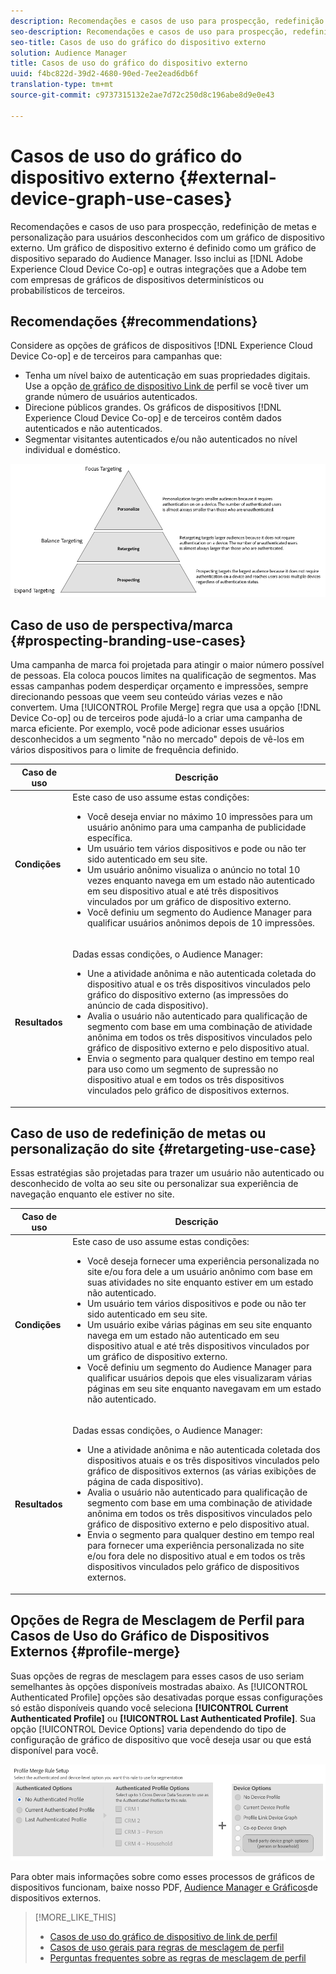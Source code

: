 ```yaml
---
description: Recomendações e casos de uso para prospecção, redefinição de metas e personalização para usuários desconhecidos com um gráfico de dispositivo externo. Um gráfico de dispositivo externo é definido como um gráfico de dispositivo separado do Audience Manager. Isso inclui o Adobe Experience Cloud Device Co-op e outras integrações que a Adobe tem com empresas de gráficos de dispositivos determinísticos ou probabilísticos de terceiros.
seo-description: Recomendações e casos de uso para prospecção, redefinição de metas e personalização para usuários desconhecidos com um gráfico de dispositivo externo. Um gráfico de dispositivo externo é definido como um gráfico de dispositivo separado do Audience Manager. Isso inclui o Adobe Experience Cloud Device Co-op e outras integrações que a Adobe tem com empresas de gráficos de dispositivos determinísticos ou probabilísticos de terceiros.
seo-title: Casos de uso do gráfico do dispositivo externo
solution: Audience Manager
title: Casos de uso do gráfico do dispositivo externo
uuid: f4bc822d-39d2-4680-90ed-7ee2ead6db6f
translation-type: tm+mt
source-git-commit: c9737315132e2ae7d72c250d8c196abe8d9e0e43

---
```



# Casos de uso do gráfico do dispositivo externo {#external-device-graph-use-cases}

Recomendações e casos de uso para prospecção, redefinição de metas e personalização para usuários desconhecidos com um gráfico de dispositivo externo. Um gráfico de dispositivo externo é definido como um gráfico de dispositivo separado do Audience Manager. Isso inclui as [!DNL Adobe Experience Cloud Device Co-op] e outras integrações que a Adobe tem com empresas de gráficos de dispositivos determinísticos ou probabilísticos de terceiros.

## Recomendações {#recommendations}

Considere as opções de gráficos de dispositivos [!DNL Experience Cloud Device Co-op] e de terceiros para campanhas que:

* Tenha um nível baixo de autenticação em suas propriedades digitais. Use a opção [de gráfico de dispositivo Link de](../../features/profile-merge-rules/merge-rule-definitions.md#device-options) perfil se você tiver um grande número de usuários autenticados.
* Direcione públicos grandes. Os gráficos de dispositivos [!DNL Experience Cloud Device Co-op] e de terceiros contêm dados autenticados e não autenticados.
* Segmentar visitantes autenticados e/ou não autenticados no nível individual e doméstico.

![](assets/merge-rule-triangle1.png)

## Caso de uso de perspectiva/marca {#prospecting-branding-use-cases}

Uma campanha de marca foi projetada para atingir o maior número possível de pessoas. Ela coloca poucos limites na qualificação de segmentos. Mas essas campanhas podem desperdiçar orçamento e impressões, sempre direcionando pessoas que veem seu conteúdo várias vezes e não convertem. Uma [!UICONTROL Profile Merge] regra que usa a opção [!DNL Device Co-op] ou de terceiros pode ajudá-lo a criar uma campanha de marca eficiente. Por exemplo, você pode adicionar esses usuários desconhecidos a um segmento "não no mercado" depois de vê-los em vários dispositivos para o limite de frequência definido.

<table id="table_00F6EED172574E80A38CADA8A92A23B1"> 
 <thead> 
  <tr> 
   <th colname="col1" class="entry"> Caso de uso </th> 
   <th colname="col2" class="entry"> Descrição </th> 
  </tr> 
 </thead>
 <tbody> 
  <tr> 
   <td colname="col1"> <p> <b>Condições</b> </p> </td> 
   <td colname="col2">Este caso de uso assume estas condições: <p> 
     <ul id="ul_F5CA7EE525774F7EBA5FBB5F94E4EDC8"> 
      <li id="li_81AE304924724146A24FAB5B6533AD8E">Você deseja enviar no máximo 10 impressões para um usuário anônimo para uma campanha de publicidade específica. </li> 
      <li id="li_E371F989735245B0B82433DE240D56D0">Um usuário tem vários dispositivos e pode ou não ter sido autenticado em seu site. </li> 
      <li id="li_9231ABE15CA249E6B79D8BF0E511FD33">Um usuário anônimo visualiza o anúncio no total 10 vezes enquanto navega em um estado não autenticado em seu dispositivo atual e até três dispositivos vinculados por um gráfico de dispositivo externo. </li> 
      <li id="li_8C276C07019C49EFA3A0D0D54CF73C31">Você definiu um segmento do <span class="keyword"> Audience Manager</span> para qualificar usuários anônimos depois de 10 impressões. </li> 
     </ul> </p> </td> 
  </tr> 
  <tr> 
   <td colname="col1"> <p> <b>Resultados</b> </p> </td> 
   <td colname="col2"> <p>Dadas essas condições, <span class="keyword"> o Audience Manager</span>: </p> <p> 
     <ul id="ul_8E988B1005324526BC6DC6637BBACCFB"> 
      <li id="li_C9DD546754914BACB8F4C92C7D4ED70E">Une a atividade anônima e não autenticada coletada do dispositivo atual e os três dispositivos vinculados pelo gráfico do dispositivo externo (as impressões do anúncio de cada dispositivo). </li> 
      <li id="li_FB55CB9116074525BA30FF062D1136AE">Avalia o usuário não autenticado para qualificação de segmento com base em uma combinação de atividade anônima em todos os três dispositivos vinculados pelo gráfico de dispositivo externo e pelo dispositivo atual. </li> 
      <li id="li_B28EB32F718145A7ABBDAC0AF75E2AFC">Envia o segmento para qualquer destino em tempo real para uso como um segmento de supressão no dispositivo atual e em todos os três dispositivos vinculados pelo gráfico de dispositivos externos. </li> 
     </ul> </p> </td> 
  </tr> 
 </tbody> 
</table>

## Caso de uso de redefinição de metas ou personalização do site {#retargeting-use-case}

Essas estratégias são projetadas para trazer um usuário não autenticado ou desconhecido de volta ao seu site ou personalizar sua experiência de navegação enquanto ele estiver no site.

<table id="table_0EE2052AA3E744B3B76036FC06B5A453"> 
 <thead> 
  <tr> 
   <th colname="col1" class="entry"> Caso de uso </th> 
   <th colname="col2" class="entry"> Descrição </th> 
  </tr> 
 </thead>
 <tbody> 
  <tr> 
   <td colname="col1"> <p> <b>Condições</b> </p> </td> 
   <td colname="col2">Este caso de uso assume estas condições: <p> 
     <ul id="ul_FD0B869B4AF3453FAEC9BA3A45ABF039"> 
      <li id="li_8E30BAED42E94AB3B81FCB1C7464E5FC">Você deseja fornecer uma experiência personalizada no site e/ou fora dele a um usuário anônimo com base em suas atividades no site enquanto estiver em um estado não autenticado. </li> 
      <li id="li_3DBE53BA94324F1BA1C52A37AD4E426C">Um usuário tem vários dispositivos e pode ou não ter sido autenticado em seu site. </li> 
      <li id="li_F867AFBDC1A54CD6A68AB0EC196E27C9">Um usuário exibe várias páginas em seu site enquanto navega em um estado não autenticado em seu dispositivo atual e até três dispositivos vinculados por um gráfico de dispositivo externo. </li> 
      <li id="li_7E35D77949CE4E69BD51655AA4C40BEE">Você definiu um segmento do <span class="keyword"> Audience Manager</span> para qualificar usuários depois que eles visualizaram várias páginas em seu site enquanto navegavam em um estado não autenticado. </li> 
     </ul> </p> </td> 
  </tr> 
  <tr> 
   <td colname="col1"> <p> <b>Resultados</b> </p> </td> 
   <td colname="col2"> <p>Dadas essas condições, <span class="wintitle"> o Audience Manager</span>: </p> <p> 
     <ul id="ul_301339426B0643B295DC5B17E1939CFB"> 
      <li id="li_7E8BC3B179804F4A929497DE81E76911">Une a atividade anônima e não autenticada coletada dos dispositivos atuais e os três dispositivos vinculados pelo gráfico de dispositivos externos (as várias exibições de página de cada dispositivo). </li> 
      <li id="li_803EFD58AA124A5BBC8279C4DC695544">Avalia o usuário não autenticado para qualificação de segmento com base em uma combinação de atividade anônima em todos os três dispositivos vinculados pelo gráfico de dispositivo externo e pelo dispositivo atual. </li> 
      <li id="li_98D749268CC5456CBC9CF3BF5EB91BA8">Envia o segmento para qualquer destino em tempo real para fornecer uma experiência personalizada no site e/ou fora dele no dispositivo atual e em todos os três dispositivos vinculados pelo gráfico de dispositivos externos. </li>
     </ul> </p> </td>
  </tr>
 </tbody>
</table>

## Opções de Regra de Mesclagem de Perfil para Casos de Uso do Gráfico de Dispositivos Externos {#profile-merge}

Suas opções de regras de mesclagem para esses casos de uso seriam semelhantes às opções disponíveis mostradas abaixo. As [!UICONTROL Authenticated Profile] opções são desativadas porque essas configurações só estão disponíveis quando você seleciona **[!UICONTROL Current Authenticated Profile]** ou **[!UICONTROL Last Authenticated Profile]**. Sua opção [!UICONTROL Device Options] varia dependendo do tipo de configuração de gráfico de dispositivo que você deseja usar ou que está disponível para você.

![](assets/merge-rules-external.png)

Para obter mais informações sobre como esses processos de gráficos de dispositivos funcionam, baixe nosso PDF, [Audience Manager e Gráficos](https://marketing.adobe.com/resources/help/en_US/aam/downloads/AAM_Device_Graphs.pdf)de dispositivos externos.

>[!MORE_LIKE_THIS]
>
>* [Casos de uso do gráfico de dispositivo de link de perfil](../../features/profile-merge-rules/profile-link-use-case.md)
>* [Casos de uso gerais para regras de mesclagem de perfil](../../features/profile-merge-rules/merge-rule-targeting-options.md)
>* [Perguntas frequentes sobre as regras de mesclagem de perfil](../../faq/faq-profile-merge.md)

